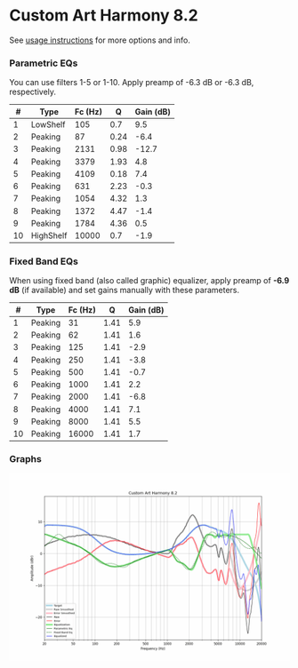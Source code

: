 # Custom Art Harmony 8.2
See [usage instructions](https://github.com/jaakkopasanen/AutoEq#usage) for more options and info.

### Parametric EQs
You can use filters 1-5 or 1-10. Apply preamp of -6.3 dB or -6.3 dB, respectively.

|   # | Type      |   Fc (Hz) |    Q |   Gain (dB) |
|-----|-----------|-----------|------|-------------|
|   1 | LowShelf  |       105 | 0.7  |         9.5 |
|   2 | Peaking   |        87 | 0.24 |        -6.4 |
|   3 | Peaking   |      2131 | 0.98 |       -12.7 |
|   4 | Peaking   |      3379 | 1.93 |         4.8 |
|   5 | Peaking   |      4109 | 0.18 |         7.4 |
|   6 | Peaking   |       631 | 2.23 |        -0.3 |
|   7 | Peaking   |      1054 | 4.32 |         1.3 |
|   8 | Peaking   |      1372 | 4.47 |        -1.4 |
|   9 | Peaking   |      1784 | 4.36 |         0.5 |
|  10 | HighShelf |     10000 | 0.7  |        -1.9 |

### Fixed Band EQs
When using fixed band (also called graphic) equalizer, apply preamp of **-6.9 dB** (if available) and set gains manually with these parameters.

|   # | Type    |   Fc (Hz) |    Q |   Gain (dB) |
|-----|---------|-----------|------|-------------|
|   1 | Peaking |        31 | 1.41 |         5.9 |
|   2 | Peaking |        62 | 1.41 |         1.6 |
|   3 | Peaking |       125 | 1.41 |        -2.9 |
|   4 | Peaking |       250 | 1.41 |        -3.8 |
|   5 | Peaking |       500 | 1.41 |        -0.7 |
|   6 | Peaking |      1000 | 1.41 |         2.2 |
|   7 | Peaking |      2000 | 1.41 |        -6.8 |
|   8 | Peaking |      4000 | 1.41 |         7.1 |
|   9 | Peaking |      8000 | 1.41 |         5.5 |
|  10 | Peaking |     16000 | 1.41 |         1.7 |

### Graphs
![](./Custom%20Art%20Harmony%208.2.png)
